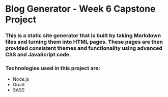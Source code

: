 # Blog Generator - Week 6 Capstone Project

### This is a static site generator that is built by taking Markdown files and turning them into HTML pages. These pages are then provided consistent themes and functionality using advanced CSS and JavaScript code.

### Technologies used in this project are:

- Node.js
- Grunt
- SASS
